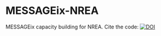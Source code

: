 # MESSAGEix-NREA
MESSAGEix capacity building for NREA.
Cite the code: [![DOI](https://zenodo.org/badge/515901993.svg)](https://zenodo.org/badge/latestdoi/515901993)

